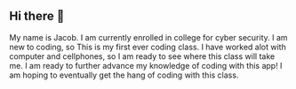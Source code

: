 ## Hi there 👋

<!--
**JH2318/JH2318** is a ✨ _special_ ✨ repository because its `README.md` (this file) appears on your GitHub profile.

Here are some ideas to get you started:

- 🔭 I’m currently working on ...
- 🌱 I’m currently learning ...
- 👯 I’m looking to collaborate on ...
- 🤔 I’m looking for help with ...
- 💬 Ask me about ...
- 📫 How to reach me: ...
- 😄 Pronouns: ...
- ⚡ Fun fact: ...
-->
My name is Jacob.
I am currently enrolled in college for cyber security.
I am new to coding, so This is my first ever coding class.
I have worked alot with computer and cellphones, so I am ready to see where this class will take me.
I am ready to further advance my knowledge of coding with this app!
I am hoping to eventually get the hang of coding with this class.
